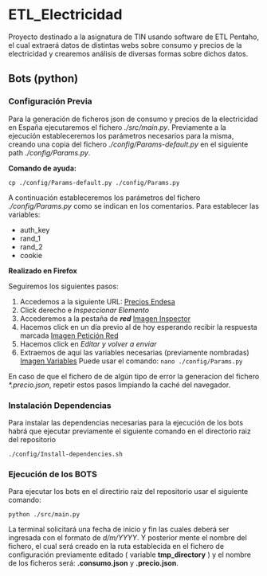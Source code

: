 # ETL_Electricidad
Proyecto destinado a la asignatura de TIN usando software de ETL Pentaho, el cual extraerá datos de distintas webs sobre consumo y precios de la electricidad y crearemos análisis de diversas formas sobre dichos datos.

## Bots (python)
### Configuración Previa
Para la generación de ficheros json de consumo y precios de la electricidad en España ejecutaremos el fichero _./src/main.py_. Previamente a la ejecución estableceremos los parámetros necesarios para la misma, creando una copia del fichero _./config/Params-default.py_ en el siguiente path _./config/Params.py_.

**Comando de ayuda:**

`cp ./config/Params-default.py ./config/Params.py`

A continuación estableceremos los parámetros del fichero _./config/Params.py_ como se indican en los comentarios. Para establecer las variables:
-  auth_key
-  rand_1
-  rand_2
-  cookie

**Realizado en Firefox**

Seguiremos los siguientes pasos:
  1.  Accedemos a la siguiente URL: [Precios Endesa](https://www.endesaclientes.com/precio-luz-pvpc.html)
  2.  Click derecho e _Inspeccionar Elemento_
  3.  Accederemos a la pestaña de **_red_**
     [Imagen Inspector](https://www.dropbox.com/s/k00hc41eixza2fj/Petici%C3%B3n%20Web%201.png?dl=0)
  4.  Hacemos click en un día previo al de hoy esperando recibir la respuesta marcada
     [Imagen Petición Red](https://www.dropbox.com/s/3mm6axfnqpnij9s/Petici%C3%B3n%20Web%202.png?dl=0)
  5.  Hacemos click en _Editar y volver a enviar_
  6.  Extraemos de aquí las variables necesarias (previamente nombradas)
     [Imagen Variables](https://www.dropbox.com/s/qz81fky8w29hys9/Petici%C3%B3n%20Web%203.png?dl=0)
     Puede usar el comando: `nano ./config/Params.py`

En caso de que el fichero de de algún tipo de error la generacion del fichero _*.precio.json_, repetir estos pasos limpiando la caché del navegador.

### Instalación Dependencias
Para instalar las dependencias necesarias para la ejecución de los bots habrá que ejecutar previamente el siguiente comando en el directorio raiz del repositorio

`./config/Install-dependencies.sh`

### Ejecución de los BOTS
Para ejecutar los bots en el directirio raiz del repositorio usar el siguiente comando:

`python ./src/main.py`

La terminal solicitará una fecha de inicio y fin las cuales deberá ser ingresada con el formato de _d/m/YYYY_. Y posterior mente el nombre del fichero, el cual será creado en la ruta establecida en el fichero de configuración previamente editado ( variable **tmp_directory** ) y el nombre de los ficheros será: **<NombreIntroducido>.consumo.json** y **<NombreIntroducido>.precio.json**.